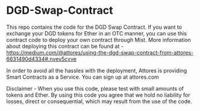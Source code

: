 # DGD-Swap-Contract
This repo contains the code for the DGD Swap Contract. If you want to exchange your DGD tokens for Ether in an OTC manner, you can use this contract code to deploy your own contract through Mist. More information about deploying this contract can be found at - https://medium.com/@attores/using-the-dgd-swap-contract-from-attores-6631490d4334#.nvev5cvve

In order to avoid all the hassles with the deployment, Attores is providing Smart Contracts as a Service. You can sign up at attores.com

Disclaimer - When you use this code, please test with small amounts of tokens and Ether. By using this code you agree that we hold no liability for losses, direct or consequential, which may result from the use of the code. 
